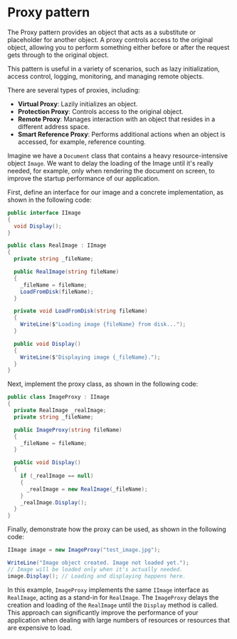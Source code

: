 # Proxy pattern

The Proxy pattern provides an object that acts as a substitute or placeholder for another object. A proxy controls access to the original object, allowing you to perform something either before or after the request gets through to the original object. 

This pattern is useful in a variety of scenarios, such as lazy initialization, access control, logging, monitoring, and managing remote objects.

There are several types of proxies, including:
- **Virtual Proxy**: Lazily initializes an object.
- **Protection Proxy**: Controls access to the original object.
- **Remote Proxy**: Manages interaction with an object that resides in a different address space.
- **Smart Reference Proxy**: Performs additional actions when an object is accessed, for example, reference counting.

Imagine we have a `Document` class that contains a heavy resource-intensive object `Image`. We want to delay the loading of the Image until it's really needed, for example, only when rendering the document on screen, to improve the startup performance of our application.

First, define an interface for our image and a concrete implementation, as shown in the following code:
```cs
public interface IImage
{
  void Display();
}

public class RealImage : IImage
{
  private string _fileName;

  public RealImage(string fileName)
  {
    _fileName = fileName;
    LoadFromDisk(fileName);
  }

  private void LoadFromDisk(string fileName)
  {
    WriteLine($"Loading image {fileName} from disk...");
  }

  public void Display()
  {
    WriteLine($"Displaying image {_fileName}.");
  }
}
```

Next, implement the proxy class, as shown in the following code:
```cs
public class ImageProxy : IImage
{
  private RealImage _realImage;
  private string _fileName;

  public ImageProxy(string fileName)
  {
    _fileName = fileName;
  }

  public void Display()
  {
    if (_realImage == null)
    {
      _realImage = new RealImage(_fileName);
    }
    _realImage.Display();
  }
}
```

Finally, demonstrate how the proxy can be used, as shown in the following code:
```cs
IImage image = new ImageProxy("test_image.jpg");

WriteLine("Image object created. Image not loaded yet.");
// Image will be loaded only when it's actually needed.
image.Display(); // Loading and displaying happens here.
```

In this example, `ImageProxy` implements the same `IImage` interface as `RealImage`, acting as a stand-in for `RealImage`. The `ImageProxy` delays the creation and loading of the `RealImage` until the `Display` method is called. This approach can significantly improve the performance of your application when dealing with large numbers of resources or resources that are expensive to load.
